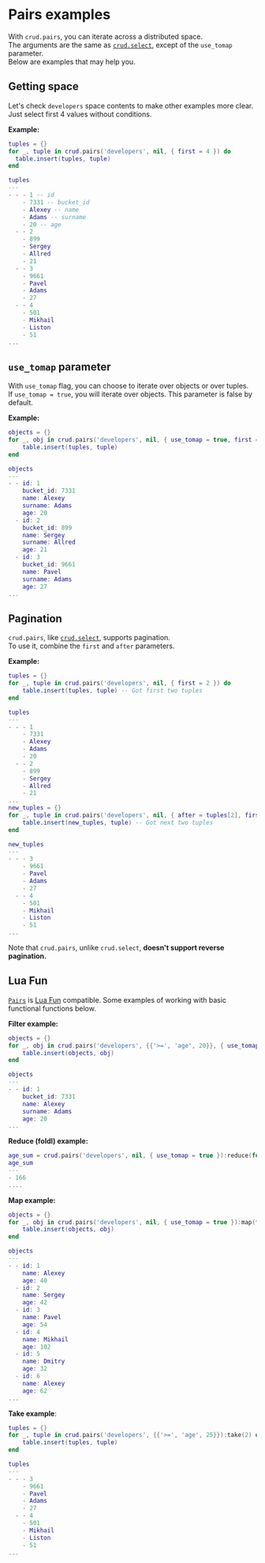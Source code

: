 # Pairs examples

With ``crud.pairs``, you can iterate across a distributed space.  
The arguments are the same as [``crud.select``](https://github.com/tarantool/crud/blob/master/doc/select.md), except of the ``use_tomap`` parameter.  
Below are examples that may help you.

## Getting space

Let's check ``developers`` space contents to make other examples more clear. Just select first 4 values without conditions.

**Example:**

```lua
tuples = {}
for _, tuple in crud.pairs('developers', nil, { first = 4 }) do
  table.insert(tuples, tuple)
end

tuples
---
- - - 1 -- id
    - 7331 -- bucket_id
    - Alexey -- name
    - Adams -- surname
    - 20 -- age
  - - 2
    - 899
    - Sergey
    - Allred
    - 21
  - - 3
    - 9661
    - Pavel
    - Adams
    - 27
  - - 4
    - 501
    - Mikhail
    - Liston
    - 51
...
```

## ``use_tomap`` parameter

With ``use_tomap`` flag, you can choose to iterate over objects or over tuples.  
If ``use_tomap = true``, you will iterate over objects. This parameter is false by default.

**Example:**

```lua
objects = {}
for _, obj in crud.pairs('developers', nil, { use_tomap = true, first = 3 }) do
    table.insert(tuples, tuple)
end

objects
---
- - id: 1
    bucket_id: 7331
    name: Alexey
    surname: Adams
    age: 20
  - id: 2
    bucket_id: 899
    name: Sergey
    surname: Allred
    age: 21
  - id: 3
    bucket_id: 9661
    name: Pavel
    surname: Adams
    age: 27
...
```

## Pagination

``crud.pairs``, like [``crud.select``](https://github.com/tarantool/crud/blob/master/doc/select.md#pagination), supports pagination.  
To use it, combine the ``first`` and ``after`` parameters. 

**Example:**

```lua
tuples = {}
for _, tuple in crud.pairs('developers', nil, { first = 2 }) do
    table.insert(tuples, tuple) -- Got first two tuples
end

tuples
--- 
- - - 1
    - 7331
    - Alexey
    - Adams
    - 20
  - - 2
    - 899
    - Sergey
    - Allred
    - 21
...
new_tuples = {}
for _, tuple in crud.pairs('developers', nil, { after = tuples[2], first = 2 }) do
    table.insert(new_tuples, tuple) -- Got next two tuples
end

new_tuples
--- 
- - - 3
    - 9661
    - Pavel
    - Adams
    - 27
  - - 4
    - 501
    - Mikhail
    - Liston
    - 51
...
```

Note that ``crud.pairs``, unlike ``crud.select``, **doesn't support reverse pagination.**

## Lua Fun

[``Pairs``](https://github.com/tarantool/crud#pairs) is [Lua Fun](https://github.com/luafun/luafun) compatible. Some examples of working with basic functional functions below.

**Filter example:**

```lua
objects = {}
for _, obj in crud.pairs('developers', {{'>=', 'age', 20}}, { use_tomap = true }):filter(function(x) return x.age % 5 == 0 end) do
    table.insert(objects, obj)
end

objects
---
- - id: 1
    bucket_id: 7331
    name: Alexey
    surname: Adams
    age: 20
...
```

**Reduce (foldl) example:**

```lua
age_sum = crud.pairs('developers', nil, { use_tomap = true }):reduce(function(acc, x) return acc + x.age end, 0)
age_sum
---
- 166
....
```

**Map example:**

```lua
objects = {}
for _, obj in crud.pairs('developers', nil, { use_tomap = true }):map(function(x) return {id = obj.id, name = obj.name, age = obj.age * 2}) do
    table.insert(objects, obj)
end

objects
---
- - id: 1
    name: Alexey
    age: 40
  - id: 2
    name: Sergey 
    age: 42
  - id: 3
    name: Pavel
    age: 54
  - id: 4
    name: Mikhail
    age: 102
  - id: 5
    name: Dmitry
    age: 32
  - id: 6
    name: Alexey
    age: 62
...
```

**Take example**:

```lua
tuples = {}
for _, tuple in crud.pairs('developers', {{'>=', 'age', 25}}):take(2) do
    table.insert(tuples, tuple)
end

tuples
---
- - - 3
    - 9661
    - Pavel
    - Adams
    - 27
  - - 4
    - 501
    - Mikhail
    - Liston
    - 51
...
```
